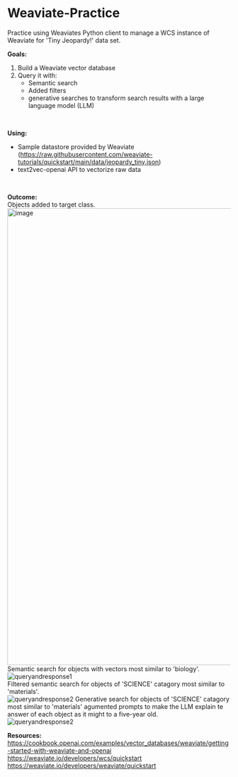 # Weaviate-Practice

Practice using Weaviates Python client to manage a WCS instance of Weaviate for 'Tiny Jeopardy!' data set.

**Goals:**
1. Build a Weaviate vector database
2. Query it with:
    - Semantic search
    - Added filters
    - generative searches to transform search results with a large language model (LLM)
<br/>

**Using:**<br/>
- Sample datastore provided by Weaviate (https://raw.githubusercontent.com/weaviate-tutorials/quickstart/main/data/jeopardy_tiny.json)
- text2vec-openai API to vectorize raw data
<br/>

**Outcome:**<br/>
Objects added to target class.<br/>
<img width="1029" alt="image" src="https://github.com/Arron9448/Weaviate-Practice/assets/144850440/0633055b-26f5-42d4-b265-26bf4dab2963"><br/>
Semantic search for objects with vectors most similar to 'biology'.<br/>
![queryandresponse1](https://github.com/Arron9448/Weaviate-Practice/assets/144850440/69ba0b7d-e8d6-4ab5-865f-9134fe80c171)<br/>
Filtered semantic search for objects of 'SCIENCE' catagory most similar to 'materials'.<br/>
![queryandresponse2](https://github.com/Arron9448/Weaviate-Practice/assets/144850440/dc0a36c6-fd30-4efb-a2cb-85589441f47f)
Generative search for objects of 'SCIENCE' catagory most similar to 'materials' agumented prompts to make the LLM explain te answer of each object as it might to a five-year old.<br/>
![queryandresponse2](https://github.com/Arron9448/Weaviate-Practice/assets/144850440/ac6fbc8e-15d6-4673-9376-a986bf7d9551)
<br/>

**Resources:**<br/>
https://cookbook.openai.com/examples/vector_databases/weaviate/getting-started-with-weaviate-and-openai<br/>
https://weaviate.io/developers/wcs/quickstart<br/>
https://weaviate.io/developers/weaviate/quickstart<br/>
